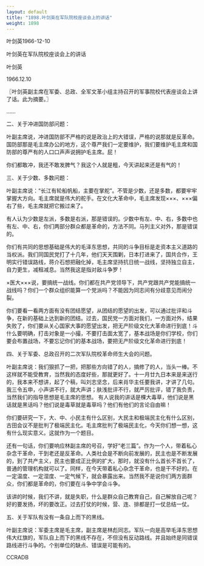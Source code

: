 ```yaml
---
layout: default
title: "1898.叶剑英在军队院校座谈会上的讲话"
weight: 1898
---
```


叶剑英1966-12-10

叶剑英在军队院校座谈会上的讲话

叶剑英

1966.12.10

〖叶剑英副主席在军委、总政、全军文革小组主持召开的军事院校代表座谈会上讲了话。此为摘要。〗

……

二、关于冲进国防部问题：

叶副主席说，冲进国防部不严格的说是政治上的大错误，严格的说那就是反革命。国防部那是毛主席办公的地方，这个尊严我们一定要维护，我们要维护毛主席和国防部的尊严有的人口口声声说拥护毛主席。屁！

你们都敢冲，我还不敢发脾气？我这个人就是粗，今天讲起来还是有气的！

三、关于少数、多数问题：

叶副主席说：“长江有轮船帆船，主要在掌舵”。不管是少数，还是多数，都要牢牢掌握大方向。毛主席就是伟大的舵手。在文化大革命中，毛主席发现×××、×××偏右了些，毛主席就把它搬过来了。

有人认为少数是左派，多数是右派，那是错误的。少数中有左、中、右，多数中也有左、中、右，你们两部分群众都是革命的，方法不同。马列主义对外，那是错误的。

你们有共同的思想基础是伟大的毛泽东思想，共同的斗争目标是走资本主义道路的当权派。我们同国民党打了十几年，他们天天围剿，日本打进来了，国共合作，王明实行错误路线，蒋介石想把融化掉，毛主席坚持抗日统一战线，坚持独立自主，自力更生，减租减息。当然我这是指对敌斗争罗！

×医大×××说，要搞统一战线。你们都在共产党领导下，共产党跟共产党能搞统一战线吗？你们一个群众组织能算一个党派吗？不能因为同志间有分歧意见而闹分裂。

你们要看一看两方面有没有团结愿望，从团结的愿望的出发，可以通过批评和斗争，在新的基础上达到新的团结。过去，国民党一方面对我们，一方面对外，结果失败了，你们要从关心国家大事的愿望出发，把无产阶级文化大革命进行到底！斗什么要明确，打击对象是一小撮，不要打击面太宽了，基本战场是你们学校，你们要会布置战场，不要忘记你们的基本战场，要把无产阶级文化革命进行到底！

四、关于军委、总政召开的二次军队院校革命师生大会的问题。

叶副主席说：我们狠抓了一把，把那些方向错了的人，搞修了的人，当头一棒。不这样就不能受教育，当然我的态度好些，那就更好了。十一月廿九日本来是来送行的，我本来不想讲，起了个稿，叫刘志坚念，后来肖华主任要我讲，才讲了几句。我三令五申，小声讲不行，就大声讲；肤浅批评不行，就严厉批评，错了我负责，当然我们的指导思想是毛主席的思想。 有人说我的讲话是棵大毒草，他们说是黑话就是黑话吗？他们说是毒草就是毒草吗？他们有他们的言论自由嘛！

你们要研究一下，大、中、小民主有什么区别，大民主和极端民主化有什么区别，古田会议不是批判了极端民主化。毛主席批判了极端民主化，今天你们想一想，这有什么现实意义。这就作为一个题目。

还有一句话，你们要响应林副主席的号召，学好“老三篇”。作为一个人，带着私心杂念干革命，干到老还是反革命。人类社会是不断向前发展的，民主也是不断发展的，到了共产主义，民主也要成正比例的扩大，那时，就没有什么首长不首长了，普通的管理机构就可以了。同样，在今天带着私心杂念干革命，也是干不好的。在一定温度、一定湿度、一定气候下，就会暴露出来。当然我不是说你们两方面群众，你们都是革命的，你们要在斗争中学会斗争。

该讲的时候，我们不讲，就是失职，什么是群众自己教育自己，自己解放自己呢？好的要发扬，坏的要改正。过去打仗的时候，营、连、排都是打一仗总结一仗。

五、关于军队有没有一条自上而下的黑线。

叶副主席说：军委主席是毛主席，副主席是林彪同志。军队一向是高举毛泽东思想伟大红旗的，军队自上而下的黑线不存在，不但没有反动路线。并且始终是同错误路线进行斗争的。个别单位的缺点、错误是可能有的。

CCRADB

